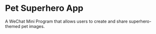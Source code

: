 # Pet Superhero App
A WeChat Mini Program that allows users to create and share superhero-themed pet images.
